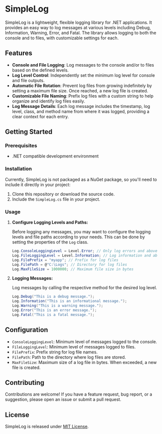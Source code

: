 # SimpleLog

SimpleLog is a lightweight, flexible logging library for .NET applications. It provides an easy way to log messages at various levels including Debug, Information, Warning, Error, and Fatal. The library allows logging to both the console and to files, with customizable settings for each.

## Features

- **Console and File Logging**: Log messages to the console and/or to files based on the defined levels.
- **Log Level Control**: Independently set the minimum log level for console and file outputs.
- **Automatic File Rotation**: Prevent log files from growing indefinitely by setting a maximum file size. Once reached, a new log file is created.
- **Customizable File Naming**: Prefix log files with a custom string to help organize and identify log files easily.
- **Log Message Details**: Each log message includes the timestamp, log level, class, and method name from where it was logged, providing a clear context for each entry.

## Getting Started

### Prerequisites

- .NET compatible development environment

### Installation

Currently, SimpleLog is not packaged as a NuGet package, so you'll need to include it directly in your project:

1. Clone this repository or download the source code.
2. Include the `SimpleLog.cs` file in your project.

### Usage

1. **Configure Logging Levels and Paths:**

    Before logging any messages, you may want to configure the logging levels and file paths according to your needs. This can be done by setting the properties of the `Log` class.

    ```csharp
    Log.ConsoleLoggingLevel = Level.Error; // Only log errors and above to the console
    Log.FileLoggingLevel = Level.Information; // Log information and above to files
    Log.FilePrefix = "myapp"; // Prefix for log files
    Log.FilePath = @"C:\Logs"; // Directory for log files
    Log.MaxFileSize = 1000000; // Maximum file size in bytes
    ```

2. **Logging Messages:**

    Log messages by calling the respective method for the desired log level.

    ```csharp
    Log.Debug("This is a debug message.");
    Log.Information("This is an informational message.");
    Log.Warning("This is a warning message.");
    Log.Error("This is an error message.");
    Log.Fatal("This is a fatal message.");
    ```

## Configuration

- `ConsoleLoggingLevel`: Minimum level of messages logged to the console.
- `FileLoggingLevel`: Minimum level of messages logged to files.
- `FilePrefix`: Prefix string for log file names.
- `FilePath`: Path to the directory where log files are stored.
- `MaxFileSize`: Maximum size of a log file in bytes. When exceeded, a new file is created.

## Contributing

Contributions are welcome! If you have a feature request, bug report, or a suggestion, please open an issue or submit a pull request.

## License

SimpleLog is released under [MIT License](LICENSE).

